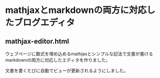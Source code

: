 # mathjaxとmarkdownの両方に対応したブログエディタ
## mathjax-editor.html
ウェブページに数式を埋め込めるmathjaxとシンプルな記法で文書が書けるmarkdownの両方に対応したエディタを作りました。

文書を書くたびに自動でビューが更新されるようにしました。
